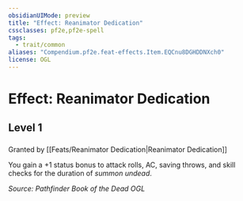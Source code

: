 ```yaml
---
obsidianUIMode: preview
title: "Effect: Reanimator Dedication"
cssclasses: pf2e,pf2e-spell
tags:
  - trait/common
aliases: "Compendium.pf2e.feat-effects.Item.EQCnu8DGHDDNXch0"
license: OGL
---
```

# Effect: Reanimator Dedication
## Level 1
### 






Granted by [[Feats/Reanimator Dedication|Reanimator Dedication]]

You gain a +1 status bonus to attack rolls, AC, saving throws, and skill checks for the duration of _summon undead_.

*Source: Pathfinder Book of the Dead*
*OGL*